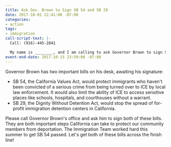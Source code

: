 ```yaml
---
title: Ask Gov. Brown to Sign SB 54 and SB 29
date: 2017-10-01 22:41:00 -07:00
categories:
- action
tags:
- immigration
call-script-text: |-
  Call: (916)-445-2841

  My name is ________, and I am calling to ask Governor Brown to sign SB29 (the Dignity not Detention Act) and SB 54 (the California Values Act). We cannot use California's resources to help the Trump administration deport our community members. Can I count on the Governor to sign SB 29 and SB 54?
event-end-date: 2017-10-15 23:59:00 -07:00
---
```


Governor Brown has two important bills on his desk, awaiting his signature:
* SB 54, the California Values Act, would protect immigrants who haven't been convicted of a serious crime from being turned over to ICE by local law enforcement. It would also limit the ability of ICE to access sensitive places like schools, hospitals, and courthouses without a warrant. 
* SB 29, the Dignity Without Detention Act, would stop the spread of for-profit immigration detention centers in California.

Please call Governor Brown's office and ask him to sign both of these bills. They are both important steps California can take to protect our community members from deportation. The Immigration Team worked hard this summer to get SB 54 passed. Let's get both of these bills across the finish line!